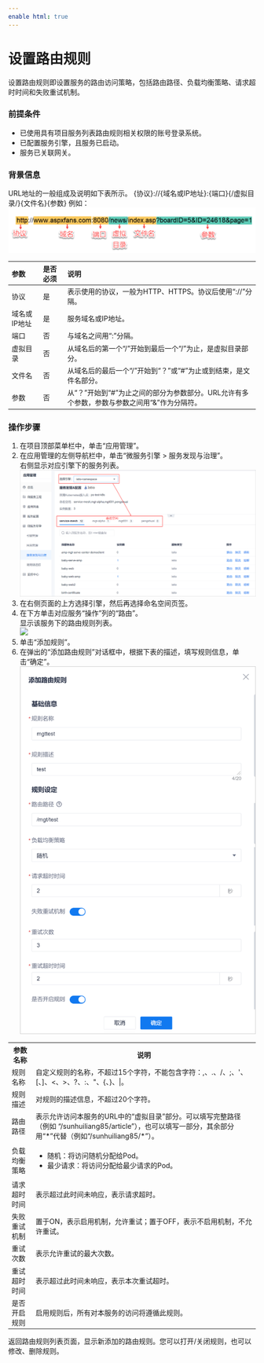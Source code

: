 ```yaml
---
enable html: true
---
```

# 设置路由规则
设置路由规则即设置服务的路由访问策略，包括路由路径、负载均衡策略、请求超时时间和失败重试机制。

### 前提条件     
* 已使用具有项目服务列表路由规则相关权限的账号登录系统。
* 已配置服务引擎，且服务已启动。
* 服务已关联网关。

### 背景信息
URL地址的一般组成及说明如下表所示。
{协议}://{域名或IP地址}:{端口}{/虚拟目录/}{文件名}{参数}
例如：       
![](fig/URL解析.png)             

|参数|是否必须|说明|
|:--------- |:----------|:-------- |
|协议|是|表示使用的协议，一般为HTTP、HTTPS。协议后使用“://”分隔。|
|域名或IP地址 |是|服务域名或IP地址。|
|端口|否|与域名之间用“:”分隔。|
|虚拟目录|否|从域名后的第一个“/”开始到最后一个“/”为止，是虚拟目录部分。|
|文件名|否|从域名后的最后一个“/”开始到“？”或“#”为止或到结束，是文件名部分。|
|参数|否|从“？”开始到“#”为止之间的部分为参数部分。URL允许有多个参数，参数与参数之间用“&”作为分隔符。|

### 操作步骤    

1. 在项目顶部菜单栏中，单击“应用管理”。
2. 在应用管理的左侧导航栏中，单击“微服务引擎 > 服务发现与治理”。      
  右侧显示对应引擎下的服务列表。      
  ![](fig/应用管理-服务治理01.png)           
3. 在右侧页面的上方选择引擎，然后再选择命名空间页签。
4. 在下方单击对应服务“操作”列的“路由”。      
  显示该服务下的路由规则列表。       
  ![](fig/fig/应用管理-服务治理02.png)           
5. 单击“添加规则”。
6. 在弹出的“添加路由规则”对话框中，根据下表的描述，填写规则信息，单击“确定”。   
  ![](fig/应用管理-路由02.png)           
  
  <table>
<tr>
    <th>参数名称</th>
    <th>说明</th>
</tr>
<tr>
    <td>规则名称</td>
    <td>自定义规则的名称，不超过15个字符，不能包含字符：,、.、/、;、'、[、]、<、>、?、:、"、{、}、|。</td>
</tr>
<tr>
    <td>规则描述</td>
    <td>对规则的描述信息，不超过20个字符。</td>
</tr>
<tr>
    <td>路由路径</td>
    <td>表示允许访问本服务的URL中的“虚拟目录”部分。可以填写完整路径（例如
“/sunhuiliang85/article”），也可以填写一部分，其余部分用“*”代替（例如“/sunhuiliang85/*”）。</td>
</tr><tr>
    <td>负载均衡策略</td>
    <td><ul><li>随机：将访问随机分配给Pod。</li><li>最少请求：将访问分配给最少请求的Pod。</li></ul></td>
</tr>
<tr>
    <td>请求超时时间</td>
    <td>表示超过此时间未响应，表示请求超时。</td>
</tr>
<tr>
    <td>失败重试机制</td>
    <td>置于ON，表示启用机制，允许重试；置于OFF，表示不启用机制，不允许重试。</td>
</tr>
<tr>
    <td>重试次数</td>
    <td>表示允许重试的最大次数。</td>
</tr>
<tr>
    <td>重试超时时间</td>
    <td>表示超过此时间未响应，表示本次重试超时。</td>
</tr>
<tr>
    <td>是否开启规则</td>
    <td>启用规则后，所有对本服务的访问将遵循此规则。</td>
</tr>
</table>

返回路由规则列表页面，显示新添加的路由规则。您可以打开/关闭规则，也可以修改、删除规则。


